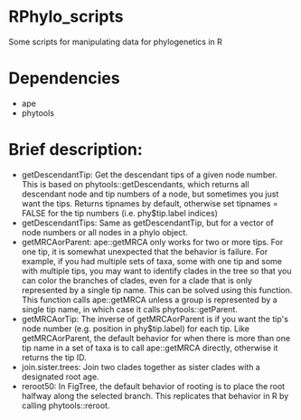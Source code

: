 # RPhylo_scripts
Some scripts for manipulating data for phylogenetics in R

# Dependencies
- ape
- phytools

# Brief description:
- getDescendantTip: Get the descendant tips of a given node number. This is based on phytools::getDescendants, which returns all descendant node and tip numbers of a node, but sometimes you just want the tips. Returns tipnames by default, otherwise set tipnames = FALSE for the tip numbers (i.e. phy$tip.label indices)
- getDescendantTips: Same as getDescendantTip, but for a vector of node numbers or all nodes in a phylo object.
- getMRCAorParent: ape::getMRCA only works for two or more tips. For one tip, it is somewhat unexpected that the behavior is failure. For example, if you had multiple sets of taxa, some with one tip and some with multiple tips, you may want to identify clades in the tree so that you can color the branches of clades, even for a clade that is only represented by a single tip name. This can be solved using this function. This function calls ape::getMRCA unless a group is represented by a single tip name, in which case it calls phytools::getParent. 
- getMRCAorTip: The inverse of getMRCAorParent is if you want the tip's node number (e.g. position in phy$tip.label) for each tip. Like getMRCAorParent, the default behavior for when there is more than one tip name in a set of taxa is to call ape::getMRCA directly, otherwise it returns the tip ID.
- join.sister.trees: Join two clades together as sister clades with a designated root age.
- reroot50: In FigTree, the default behavior of rooting is to place the root halfway along the selected branch. This replicates that behavior in R by calling phytools::reroot.
